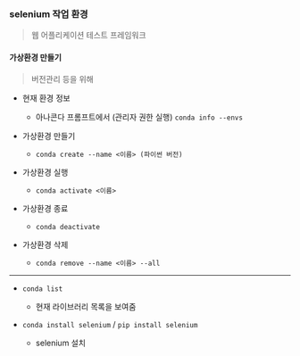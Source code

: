 ### selenium 작업 환경

>웹 어플리케이션 테스트 프레임워크



#### 가상환경 만들기

> 버전관리 등을 위해



- 현재 환경 정보

  - 아나콘다 프롬프트에서 (관리자 권한 실행)  `conda info --envs` 

    

- 가상환경 만들기

  - `conda create --name <이름> (파이썬 버전)`

    

- 가상환경 실행

  - `conda activate <이름>`

    

- 가상환경 종료

  -  `conda deactivate`

    

- 가상환경 삭제

  - `conda remove --name <이름> --all`



---



- `conda list`

  - 현재 라이브러리 목록을 보여줌

    

- `conda install selenium`   /   `pip install selenium`

  - selenium 설치

  




